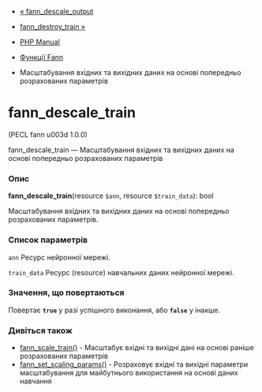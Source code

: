 - [« fann_descale_output](function.fann-descale-output.md)
- [fann_destroy_train »](function.fann-destroy-train.md)

- [PHP Manual](index.md)
- [Функції Fann](ref.fann.md)
- Масштабування вхідних та вихідних даних на основі попередньо
розрахованих параметрів

# fann_descale_train

(PECL fann u003d 1.0.0)

fann_descale_train — Масштабування вхідних та вихідних даних на основі
попередньо розрахованих параметрів

### Опис

**fann_descale_train**(resource `$ann`, resource `$train_data`): bool

Масштабування вхідних та вихідних даних на основі попередньо
розрахованих параметрів.

### Список параметрів

`ann`
Ресурс нейронної мережі.

`train_data`
Ресурс (resource) навчальних даних нейронної мережі.

### Значення, що повертаються

Повертає **`true`** у разі успішного виконання, або **`false`** у
інакше.

### Дивіться також

- [fann_scale_train()](function.fann-scale-train.md) - Масштабує
вхідні та вихідні дані на основі раніше розрахованих параметрів
- [fann_set_scaling_params()](function.fann-set-scaling-params.md) -
Розраховує вхідні та вихідні параметри масштабування для
майбутнього використання на основі даних навчання
